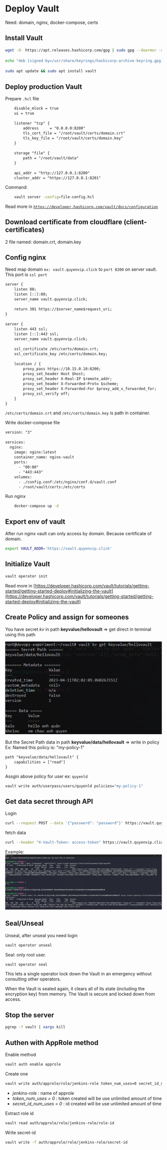 # Deploy Vault

Need: domain, nginx, docker-compose, certs

## Install Vault

```bash
wget -O- https://apt.releases.hashicorp.com/gpg | sudo gpg --dearmor -o /usr/share/keyrings/hashicorp-archive-keyring.gpg

echo "deb [signed-by=/usr/share/keyrings/hashicorp-archive-keyring.gpg] https://apt.releases.hashicorp.com $(lsb_release -cs) main" | sudo tee /etc/apt/sources.list.d/hashicorp.list

sudo apt update && sudo apt install vault
```

## Deploy production Vault

Prepare `.hcl` file

```hcl
    disable_mlock = true
    ui = true

    listener "tcp" {
        address     = "0.0.0.0:8200"
        tls_cert_file = "/root/vault/certs/domain.crt"
        tls_key_file = "/root/vault/certs/domain.key"
    }

    storage "file" {
        path = "/root/vault/data"
    }

    api_addr = "http://127.0.0.1:8200"
    cluster_addr = "https://127.0.0.1:8201"
```

Command:

```bash
    vault server -config=file-config.hcl
```

Read more in [`https://developer.hashicorp.com/vault/docs/configuration`](https://developer.hashicorp.com/vault/docs/configuration)

## Download certificate from cloudflare (client-certificates)

2 file named: domain.crt, domain.key

## Config nginx

Need map domain `ex: vault.quyenvip.click` to `port 8200` on server vault. This port is `ssl port`

```
server {
    listen 80;
    listen [::]:80;
    server_name vault.quyenvip.click;

    return 301 https://$server_name$request_uri;
}

server {
    listen 443 ssl;
    listen [::]:443 ssl;
    server_name vault.quyenvip.click;

    ssl_certificate /etc/certs/domain.crt;
    ssl_certificate_key /etc/certs/domain.key;

    location / {
        proxy_pass https://10.15.0.10:8200;
        proxy_set_header Host $host;
        proxy_set_header X-Real-IP $remote_addr;
        proxy_set_header X-Forwarded-Proto $scheme;
        proxy_set_header X-Forwarded-For $proxy_add_x_forwarded_for;
        proxy_ssl_verify off;
    }
}
```

`/etc/certs/domain.crt` and `/etc/certs/domain.key` is path in container.

Write docker-compose file

```
version: "3"

services:
  nginx:
    image: nginx:latest
    container_name: nginx-vault
    ports:
      - "80:80"
      - "443:443"
    volumes:
      - ./config.conf:/etc/nginx/conf.d/vault.conf
      - /root/vault/certs:/etc/certs
```

Run nginx

```bash
    docker-compose up -d
```

## Export env of vault

After run nginx vault can only access by domain. Because certificate of domain.

```bash
export VAULT_ADDR='https://vault.quyenvip.click'
```

## Initialize Vault

```bash
vault operator init
```

Read more in [https://developer.hashicorp.com/vault/tutorials/getting-started/getting-started-deploy#initializing-the-vault](https://developer.hashicorp.com/vault/tutorials/getting-started/getting-started-deploy#initializing-the-vault)

## Create Policy and assign for someones

You have secret _kv_ in path **keyvalue/hellovault** => get direct in terminal using this path

![get_sercret](img/get-kv-secret.png)

But the Secret Path data in path **keyvalue/data/hellovault** => write in policy
Ex:
Named this policy is: "my-policy-1"

```hcl
path "keyvalue/data/hellovault" {
	capabilities = ["read"]
}
```

Assgin above policy for user ex: `quyenld`

```bash
vault write auth/userpass/users/quyenld policies="my-policy-1"
```

## Get data secret through API

Login

```bash
curl --request POST --data '{"password": "password"}' https://vault.quyenvip.click/v1/auth/userpass/login/username
```

fetch data

```bash
curl --header "X-Vault-Token: access-token" https://vault.quyenvip.click/v1/path_to_data
```

Example:
![Example](img/Login-getdata-API-%20vault.png)

## Seal/Unseal

Unseal, after unseal you need login

```bash
vault operator unseal
```

Seal: only root user.

```bash
vault operator seal
```

This lets a single operator lock down the Vault in an emergency without consulting other operators.

When the Vault is sealed again, it clears all of its state (including the encryption key) from memory. The Vault is secure and locked down from access.

## Stop the server

```bash
pgrep -f vault | xargs kill
```

## Authen with AppRole method

Enable method

```bash
vault auth enable approle
```

Create one

```bash
vault write auth/approle/role/jenkins-role token_num_uses=0 secret_id_num_uses=0 policies="jenkins"
```

-   _jenkins-role_ : name of approle
-   _token_num_uses = 0_ : token created will be use unlimited amount of time
-   _secret_id_num_uses = 0_ : id created will be use unlimited amount of time

Extract role id

```bash
vault read auth/approle/role/jenkins-role/role-id
```

Write secret-id

```bash
vault write -f auth/approle/role/jenkins-role/secret-id
```
